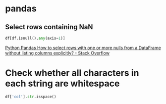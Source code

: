 # pandas

## Select rows containing NaN

```python
df[df.isnull().any(axis=1)]
```

[Python Pandas How to select rows with one or more nulls from a DataFrame without listing columns explicitly? - Stack Overflow](https://stackoverflow.com/questions/14247586/python-pandas-how-to-select-rows-with-one-or-more-nulls-from-a-dataframe-without)

# Check whether all characters in each string are whitespace

```python
df['col'].str.isspace()
```
